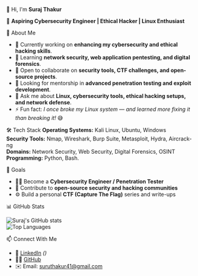 👋 Hi, I'm **Suraj Thakur**

🔐 **Aspiring Cybersecurity Engineer | Ethical Hacker | Linux Enthusiast**



🚀 About Me
- 🔭 Currently working on **enhancing my cybersecurity and ethical hacking skills**.  
- 🌱 Learning **network security, web application pentesting, and digital forensics**.  
- 👯 Open to collaborate on **security tools, CTF challenges, and open-source projects**.  
- 🤝 Looking for mentorship in **advanced penetration testing and exploit development**.  
- 💬 Ask me about **Linux, cybersecurity tools, ethical hacking setups, and network defense**.  
- ⚡ Fun fact: *I once broke my Linux system — and learned more fixing it than breaking it!* 😅



🛠️ Tech Stack
**Operating Systems:** Kali Linux, Ubuntu, Windows  
**Security Tools:** Nmap, Wireshark, Burp Suite, Metasploit, Hydra, Aircrack-ng  
**Domains:** Network Security, Web Security, Digital Forensics, OSINT  
**Programming:** Python, Bash.  



🎯 Goals
- 🧑‍💻 Become a **Cybersecurity Engineer / Penetration Tester**  
- 🧩 Contribute to **open-source security and hacking communities**  
- ⚙️ Build a personal **CTF (Capture The Flag)** series and write-ups  



📊 GitHub Stats

![Suraj's GitHub stats](https://github-readme-stats.vercel.app/api?username=suruthakur&show_icons=true&theme=radical&hide_border=true)  
![Top Languages](https://github-readme-stats.vercel.app/api/top-langs/?username=suruthakur&layout=compact&theme=radical&hide_border=true)

📫 Connect With Me
- 💼 [LinkedIn](#) *()*  
- 🧑‍💻 [GitHub](https://github.com/suruthakur91)  
- ✉️ Email: suruthakur41@gmail.com
